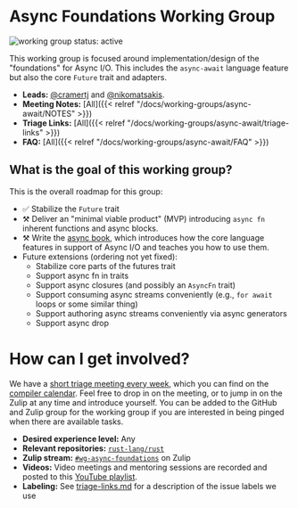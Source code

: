 # Async Foundations Working Group
![working group status: active][status]

This working group is focused around implementation/design of the "foundations" for Async I/O.
This includes the `async-await` language feature but also the core `Future` trait and adapters.

- **Leads:** [@cramertj][cramertj] and [@nikomatsakis][nikomatsakis].
- **Meeting Notes:** [All]({{< relref "/docs/working-groups/async-await/NOTES" >}})
- **Triage Links:** [All]({{< relref "/docs/working-groups/async-await/triage-links" >}})
- **FAQ:** [All]({{< relref "/docs/working-groups/async-await/FAQ" >}})

[status]: https://img.shields.io/badge/status-active-brightgreen.svg?style=for-the-badge

## What is the goal of this working group?

This is the overall roadmap for this group:

- ✅ Stabilize the `Future` trait
- ⚒️ Deliver an "minimal viable product" (MVP) introducing `async fn` inherent functions and async blocks.
- ⚒️ Write the [async book](https://github.com/rust-lang/async-book), which introduces how the core language features in support of Async I/O and teaches you how to use them.
- Future extensions (ordering not yet fixed):
  - Stabilize core parts of the futures trait
  - Support async fn in traits
  - Support async closures (and possibly an `AsyncFn` trait)
  - Support consuming async streams conveniently (e.g., `for await` loops or some similar thing)
  - Support authoring async streams conveniently via async generators
  - Support async drop 

# How can I get involved?

We have a [short triage meeting every week](https://calendar.google.com/event?action=TEMPLATE&tmeid=NjQzdWExaDF2OGlqM3QwN2hncWI5Y2o1dm5fMjAxOTA2MTFUMTcwMDAwWiA2dTVycnRjZTZscnR2MDdwZmkzZGFtZ2p1c0Bn&tmsrc=6u5rrtce6lrtv07pfi3damgjus%40group.calendar.google.com&scp=ALL), which you can find on the [compiler calendar][cc]. Feel free to drop in on the meeting, or to jump in on the Zulip at any time and introduce yourself. You can be added to the GitHub and Zulip group for the working group if you are interested in being pinged when there are available tasks.

[cc]: https://github.com/rust-lang/compiler-team#meeting-calendar

- **Desired experience level:** Any
- **Relevant repositories:** [`rust-lang/rust`][repo]
- **Zulip stream:** [`#wg-async-foundations`][zulip] on Zulip
- **Videos:** Video meetings and mentoring sessions are recorded and posted to this [YouTube playlist](https://www.youtube.com/watch?v=xe2_whJWBC0&list=PL85XCvVPmGQgGNOAwhOKIfCL6TuRLJlWy).
- **Labeling:** See [triage-links.md](triage-links.md) for a description of the issue labels we use

[repo]: https://github.com/rust-lang/rust
[zulip]: https://rust-lang.zulipchat.com/#narrow/stream/187312-t-compiler.2Fwg-async-await

[nikomatsakis]: https://github.com/nikomatsakis
[cramertj]: https://github.com/cramertj

